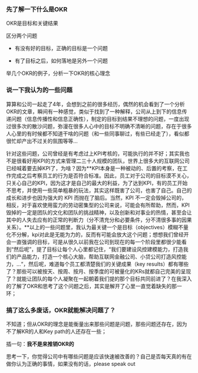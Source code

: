 ### 先了解一下什么是OKR

OKR是目标和关键结果

区分两个问题

* 有没有好的目标，正确的目标是一个问题

* 有了目标之后，如何落地是另外一个问题

举几个OKR的例子，分析一下OKR的核心理念

### 说一下我认为的一些问题

算算和公司一起走了4年，会想到之前的很多经历，偶然的机会看到了一个分析OKR的文章，瞬间有一种感觉，类似于找到了一种解释，公司从上到下的信息传递问题（信息传播性和信息正确性），制定的目标到结果不理想的问题，一度出现过很多次的散沙问题，弥漫在很多人心中的目标不明确不清晰的问题，存在于很多人心里的有时候都不知道干啥的问题（和一些同事聊过，有些已经走了），看似都很忙却产出不过关的氛围等等...

针对这些问题，公司曾经是有考虑过上KPI考核的，可能执行的并不好；其实我也不是很看好用KPI的方式来管理二三十人规模的团队，世界上很多大的互联网公司已经喊着要去掉KPI了，为啥？因为**KPI本身是一种被动的、后置的考察，在工作完成之后考察员工的行为是否符合标准。因此，员工对于公司的目标漠不关心，只关心自己的KPI，因为这才是自己的最大的利益，为了达到KPI，有的员工开始不思考，并使用一些简单粗暴的玩法，其实这样既害了公司，也害了自己。自己的成长和进步也因为强大的 KPI 而抛在了脑后。当然，KPI 不一定会毁掉公司的，相反，对于喜欢使用蛮力的劳动密集型的公司来说，可能会有所帮助，然而，KPI毁掉的一定是团队的文化和团队的挑战精神，以及创新和对事业的热情，甚至会让其中的人失去应有的正常的判断力（分不清充分和必要条件，分不清很多事的因果关系）。**以上的一些问题里，我认为最关键一个是目标（objectives）模糊不量化不分解，kpi对此是无能为力的，反而有可能会放大这个问题；想想我们曾经开会一直强调的目标，可是从很久以前我在公司到现在的每一个阶段里都很少能看到“然后呢”，提了目标让每个人心里都记住，“我们要建设风控建模能力，打造我们的产品能力，打造一个核心大脑，帮助互联网金融公司、小贷公司打造风控能力，...“，然后呢，难道每个员工都清楚我们的关键成果（key results）都有哪些了？那些可以被按天、按周、按月、按季度的可被量化的KRs就都自己完美的呈现了？就能让团队的每个人凝聚在一起朝着我们提的那个目标共同前进了？在我深入的了解了OKR和思考了这个问题之后，其实是解开了心里一直觉着缺失的那一环；

### 搞了这么多废话，OKR就能解决问题了？

不知道；但从OKR的理念是能衡量出来那些问题是问题，那些问题还存在，因为不了解KR的人和Key path的人还存在一些；

插一句：**我不是来推销OKR的**

思考一下，你觉得公司中有哪些问题是应该快速被改善的？自己是否每天真的有在做你认为正确的事情，如果没有的话，please speak out

